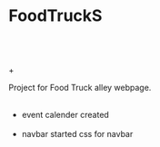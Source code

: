 # FoodTruckS
<br></br>
<br>+</br>

Project for Food Truck alley webpage.
<br></br>

* event calender created
   <br></br>
* navbar started
  css for navbar

